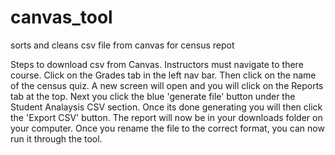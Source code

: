 # canvas_tool
sorts and cleans csv file from canvas for census repot

Steps to download csv from Canvas.
Instructors must navigate to there course.
Click on the Grades tab in the left nav bar.
Then click on the name of the census quiz.
A new screen will open and you will click on the Reports tab at the top.
Next you click the blue 'generate file' button under the Student Analaysis CSV section.
Once its done generating you will then click the 'Export CSV' button. 
The report will now be in your downloads folder on your computer. 
Once you rename the file to the correct format, you can now run it through the tool. 
